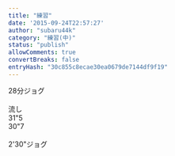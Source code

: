 ```yaml
---
title: "練習"
date: '2015-09-24T22:57:27'
author: "subaru44k"
category: "練習(中)"
status: "publish"
allowComments: true
convertBreaks: false
entryHash: "30c855c8ecae30ea0679de7144df9f19"
---
```

28分ジョグ<br>
<br>
流し<br>
31"5<br>
30"7<br>
<br>
2'30"ジョグ
